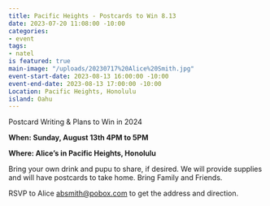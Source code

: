 ```yaml
---
title: Pacific Heights - Postcards to Win 8.13
date: 2023-07-20 11:08:00 -10:00
categories:
- event
tags:
- natel
is featured: true
main-image: "/uploads/20230717%20Alice%20Smith.jpg"
event-start-date: 2023-08-13 16:00:00 -10:00
event-end-date: 2023-08-13 17:00:00 -10:00
Location: Pacific Heights, Honolulu
island: Oahu
---
```


Postcard Writing & Plans to Win in 2024

**When: Sunday, August 13th 4PM to 5PM**

**Where: Alice’s in Pacific Heights, Honolulu**

Bring your own drink and pupu to share, if desired. We will provide supplies and will have postcards to take home. Bring Family and Friends.

RSVP to Alice absmith@pobox.com to get the address and direction.